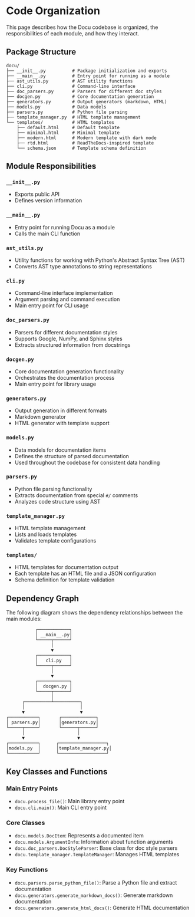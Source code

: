 # Code Organization

This page describes how the Docu codebase is organized, the responsibilities of each module, and how they interact.

## Package Structure

```
docu/
├── __init__.py          # Package initialization and exports
├── __main__.py          # Entry point for running as a module
├── ast_utils.py         # AST utility functions
├── cli.py               # Command-line interface
├── doc_parsers.py       # Parsers for different doc styles
├── docgen.py            # Core documentation generation
├── generators.py        # Output generators (markdown, HTML)
├── models.py            # Data models
├── parsers.py           # Python file parsing
├── template_manager.py  # HTML template management
└── templates/           # HTML templates
    ├── default.html     # Default template
    ├── minimal.html     # Minimal template
    ├── modern.html      # Modern template with dark mode
    ├── rtd.html         # ReadTheDocs-inspired template
    └── schema.json      # Template schema definition
```

## Module Responsibilities

### `__init__.py`

- Exports public API
- Defines version information

### `__main__.py`

- Entry point for running Docu as a module
- Calls the main CLI function

### `ast_utils.py`

- Utility functions for working with Python's Abstract Syntax Tree (AST)
- Converts AST type annotations to string representations

### `cli.py`

- Command-line interface implementation
- Argument parsing and command execution
- Main entry point for CLI usage

### `doc_parsers.py`

- Parsers for different documentation styles
- Supports Google, NumPy, and Sphinx styles
- Extracts structured information from docstrings

### `docgen.py`

- Core documentation generation functionality
- Orchestrates the documentation process
- Main entry point for library usage

### `generators.py`

- Output generation in different formats
- Markdown generator
- HTML generator with template support

### `models.py`

- Data models for documentation items
- Defines the structure of parsed documentation
- Used throughout the codebase for consistent data handling

### `parsers.py`

- Python file parsing functionality
- Extracts documentation from special `#/` comments
- Analyzes code structure using AST

### `template_manager.py`

- HTML template management
- Lists and loads templates
- Validates template configurations

### `templates/`

- HTML templates for documentation output
- Each template has an HTML file and a JSON configuration
- Schema definition for template validation

## Dependency Graph

The following diagram shows the dependency relationships between the main modules:

```
           ┌────────────┐
           │ __main__.py│
           └─────┬──────┘
                 │
                 ▼
           ┌────────────┐
           │   cli.py   │
           └─────┬──────┘
                 │
                 ▼
           ┌────────────┐
           │  docgen.py │
           └─────┬──────┘
                 │
      ┌──────────┴──────────┐
      │                     │
      ▼                     ▼
┌───────────┐       ┌─────────────┐
│ parsers.py│       │generators.py│
└─────┬─────┘       └──────┬──────┘
      │                    │
      ▼                    ▼
┌───────────┐      ┌──────────────────┐
│models.py  │      │template_manager.py│
└───────────┘      └──────────────────┘
```

## Key Classes and Functions

### Main Entry Points

- `docu.process_file()`: Main library entry point
- `docu.cli.main()`: Main CLI entry point

### Core Classes

- `docu.models.DocItem`: Represents a documented item
- `docu.models.ArgumentInfo`: Information about function arguments
- `docu.doc_parsers.DocStyleParser`: Base class for doc style parsers
- `docu.template_manager.TemplateManager`: Manages HTML templates

### Key Functions

- `docu.parsers.parse_python_file()`: Parse a Python file and extract documentation
- `docu.generators.generate_markdown_docs()`: Generate markdown documentation
- `docu.generators.generate_html_docs()`: Generate HTML documentation
